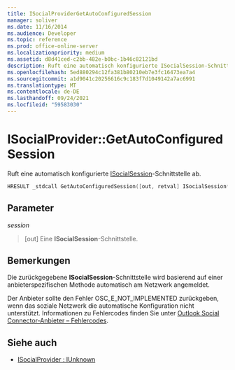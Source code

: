 ```yaml
---
title: ISocialProviderGetAutoConfiguredSession
manager: soliver
ms.date: 11/16/2014
ms.audience: Developer
ms.topic: reference
ms.prod: office-online-server
ms.localizationpriority: medium
ms.assetid: d8d41ced-c2bb-482e-b0bc-1b46c82121bd
description: Ruft eine automatisch konfigurierte ISocialSession-Schnittstelle ab.
ms.openlocfilehash: 5ed880294c12fa381b80210eb7e3fc16473ea7a4
ms.sourcegitcommit: a1d9041c20256616c9c183f7d1049142a7ac6991
ms.translationtype: MT
ms.contentlocale: de-DE
ms.lasthandoff: 09/24/2021
ms.locfileid: "59583030"
---
```

# <a name="isocialprovidergetautoconfiguredsession"></a>ISocialProvider::GetAutoConfiguredSession

Ruft eine automatisch konfigurierte [ISocialSession](isocialsessioniunknown.md)-Schnittstelle ab. 
  
```cpp
HRESULT _stdcall GetAutoConfiguredSession([out, retval] ISocialSession** session);
```

## <a name="parameters"></a>Parameter

_session_
  
> [out] Eine **ISocialSession**-Schnittstelle. 
    
## <a name="remarks"></a>Bemerkungen

Die zurückgegebene **ISocialSession**-Schnittstelle wird basierend auf einer anbieterspezifischen Methode automatisch am Netzwerk angemeldet. 
  
Der Anbieter sollte den Fehler OSC_E_NOT_IMPLEMENTED zurückgeben, wenn das soziale Netzwerk die automatische Konfiguration nicht unterstützt. Informationen zu Fehlercodes finden Sie unter [Outlook Social Connector-Anbieter – Fehlercodes](outlook-social-connector-provider-error-codes.md).
  
## <a name="see-also"></a>Siehe auch

- [ISocialProvider : IUnknown](isocialprovideriunknown.md)


